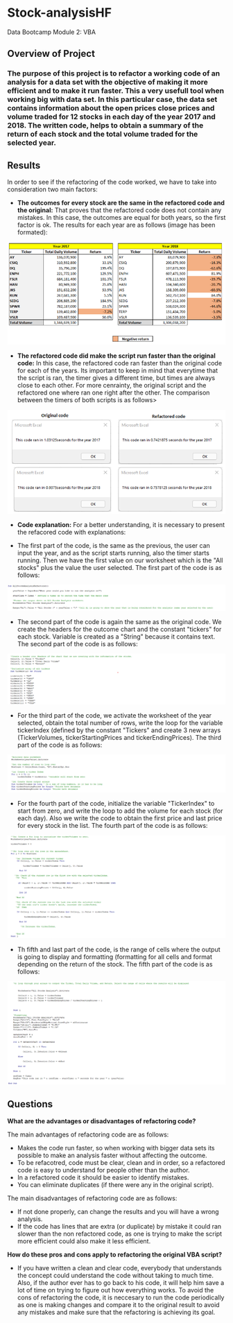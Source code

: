 # Stock-analysisHF
Data Bootcamp Module 2: VBA
## Overview of Project

### The purpose of this project is to refactor a working code of an analysis for a data set with the objective of making it more efficient and to make it run faster. This a very usefull tool when working big with data set. In this particular case, the data set contains information about the open prices close prices and volume traded for 12 stocks in each day of the year 2017 and 2018. The written code, helps to obtain a summary of the return of each stock and the total volume traded for the selected year.


## Results

In order to see if the refactoring of the code worked, we have to take into consideration two main factors:

* **The outcomes for every stock are the same in the refactored code and the original:** That proves that the refactored code does not contain any mistakes. In this case, the outcomes are equal for both years, so the first factor is ok. The results for each year are as follows (image has been formated):

![This is an image](https://github.com/HansFeddersen/Stock-analysisHF/blob/main/Resources/more/StockOutcomes.png)

* **The refactored code did make the script run faster than the original code:** In this case, the refactored code ran faster than the original code for each of the years. Its important to keep in mind that everytime that the script is ran, the timer gives a different time, but times are always close to each other. For more cenrainty, the original script and the refactored one where ran one right after the other. The comparison between the timers of both scripts is as follows>

![This is an image](https://github.com/HansFeddersen/Stock-analysisHF/blob/main/Resources/more/Original_Refactored_Timer.png)

* **Code explanation:** For a better understanding, it is necessary to present the refacored code with explanations:

* The first part of the code, is the same as the previous, the user can input the year, and as the script starts running, also the timer starts running. Then we have the first value on our worksheet which is the "All stocks" plus the value the user selected. The first part of the code is as follows:

![This is an image](https://github.com/HansFeddersen/Stock-analysisHF/blob/main/Resources/more/Code_FirstPart.png)

* The second part of the code is again the same as the original code. We create the headers for the outcome chart and the constant "tickers" for each stock. Variable is created as a "String" because it contains text. The second part of the code is as follows:

![This is an image](https://github.com/HansFeddersen/Stock-analysisHF/blob/main/Resources/more/Code_SecondPart.png)

* For the third part of the code, we activate the worksheet of the year selected, obtain the total number of rows, write the loop for the variable tickerIndex (defined by the constant "Tickers" and create 3 new arrays (TickerVolumes, tickerStartingPrices and tickerEndingPrices). The third part of the code is as follows:

![This is an image](https://github.com/HansFeddersen/Stock-analysisHF/blob/main/Resources/more/Code_ThirdPart.png)

* For the fourth part of the code, initialize the variable "TickerIndex" to start from zero, and write the loop to add the volume for each stock (for each day). Also we write the code to obtain the first price and last price for every stock in the list. The fourth part of the code is as follows:

![This is an image](https://github.com/HansFeddersen/Stock-analysisHF/blob/main/Resources/more/Code_4Part.png)

* Th fifth and last part of the code, is the range of cells where the output is going to display and formatting (formatting for all cells and format depending on the return of the stock. The fifth part of the code is as follows:

![This is an image](https://github.com/HansFeddersen/Stock-analysisHF/blob/main/Resources/more/Code_5Part.png)

## Questions

**What are the advantages or disadvantages of refactoring code?**

The main advantages of refactoring code are as follows:

* Makes the code run faster, so when working with bigger data sets its possible to make an analysis faster without affecting the outcome.
* To be refacotred, code must be clear, clean and in order, so a refactored code is easy to understand for people other than the author.
* In a refactored code it should be easier to identify mistakes.
* You can eliminate duplicates (if there were any in the original script).

The main disadvantages of refactoring code are as follows:

* If not done properly, can change the results and you will have a wrong analysis.
* If the code has lines that are extra (or duplicate) by mistake it could ran slower than the non refactored code, as one is trying to make the script more efficient could also make it less efficient.


**How do these pros and cons apply to refactoring the original VBA script?**

* If you have written a clean and clear code, everybody that understands the concept could understand the code without taking to much time. Also, if the author ever has to go back to his code, it will help him save a lot of time on trying to figure out how everything works. To avoid the cons of refactoring the code, it is neccesary to run the code periodically as one is making changes and compare it to the original result to avoid any mistakes and make sure that the refactoring is achieving its goal.
